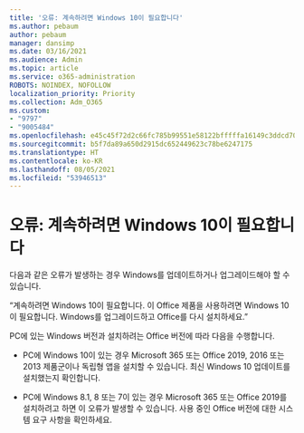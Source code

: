 ```yaml
---
title: '오류: 계속하려면 Windows 10이 필요합니다'
ms.author: pebaum
author: pebaum
manager: dansimp
ms.date: 03/16/2021
ms.audience: Admin
ms.topic: article
ms.service: o365-administration
ROBOTS: NOINDEX, NOFOLLOW
localization_priority: Priority
ms.collection: Adm_O365
ms.custom:
- "9797"
- "9005484"
ms.openlocfilehash: e45c45f72d2c66fc785b99551e58122bfffffa16149c3ddcd709f0e1f3fe60a8
ms.sourcegitcommit: b5f7da89a650d2915dc652449623c78be6247175
ms.translationtype: HT
ms.contentlocale: ko-KR
ms.lasthandoff: 08/05/2021
ms.locfileid: "53946513"
---
```

# <a name="error-you-need-windows-10-to-continue"></a>오류: 계속하려면 Windows 10이 필요합니다

다음과 같은 오류가 발생하는 경우 Windows를 업데이트하거나 업그레이드해야 할 수 있습니다.

“계속하려면 Windows 10이 필요합니다. 이 Office 제품을 사용하려면 Windows 10이 필요합니다. Windows를 업그레이드하고 Office를 다시 설치하세요.”

PC에 있는 Windows 버전과 설치하려는 Office 버전에 따라 다음을 수행합니다.

- PC에 Windows 10이 있는 경우 Microsoft 365 또는 Office 2019, 2016 또는 2013 제품군이나 독립형 앱을 설치할 수 있습니다. 최신 Windows 10 업데이트를 설치했는지 확인합니다.

- PC에 Windows 8.1, 8 또는 7이 있는 경우 Microsoft 365 또는 Office 2019를 설치하려고 하면 이 오류가 발생할 수 있습니다. 사용 중인 Office 버전에 대한 시스템 요구 사항을 확인하세요.